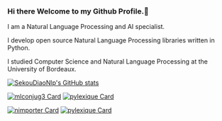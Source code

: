 ### Hi there Welcome to my Github Profile.👋

I am a Natural Language Processing and AI specialist.

I develop open source Natural Language Processing libraries written in Python.

I studied Computer Science and Natural Language Processing at the University of Bordeaux.

[![SekouDiaoNlp's GitHub stats](https://github-readme-stats.vercel.app/api?username=SekouDiaoNlp&count_private=true&show_icons=true&theme=dark)](https://github.com/SekouDiaoNlp/)

<!--
[![SekouDiaoNlp's wakatime stats](https://github-readme-stats.vercel.app/api/wakatime?username=SekouDiaoNlp&theme=dark)](https://github.com/anuraghazra/github-readme-stats)
-->

[![mlconjug3 Card](https://github-readme-stats.vercel.app/api/pin/?username=SekouDiaoNlp&repo=mlconjug3&theme=dark)](https://github.com/SekouDiaoNlp/mlconjug3) [![pylexique Card](https://github-readme-stats.vercel.app/api/pin/?username=SekouDiaoNlp&repo=pylexique&theme=dark)](https://github.com/SekouDiaoNlp/pylexique)

[![nimporter Card](https://github-readme-stats.vercel.app/api/pin/?username=Pebaz&repo=nimporter&theme=dark)](https://github.com/Pebaz/nimporter) [![pylexique Card](https://github-readme-stats.vercel.app/api/pin/?username=juancarlospaco&repo=faster-than-csv&theme=dark)](https://github.com/juancarlospaco/faster-than-csv)

<!--
**SekouDiaoNlp/SekouDiaoNlp** is a ✨ _special_ ✨ repository because its `README.md` (this file) appears on your GitHub profile.

Here are some ideas to get you started:

- 🔭 I’m currently working on ...
- 🌱 I’m currently learning ...
- 👯 I’m looking to collaborate on ...
- 🤔 I’m looking for help with ...
- 💬 Ask me about ...
- 📫 How to reach me: ...
- 😄 Pronouns: ...
- ⚡ Fun fact: ...
-->

